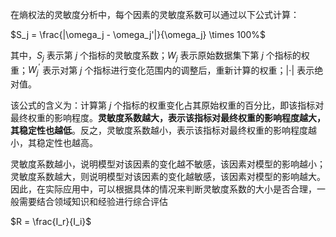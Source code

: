 在熵权法的灵敏度分析中，每个因素的灵敏度系数可以通过以下公式计算：

$S_j = \frac{|\omega_j - \omega_j'|}{\omega_j} \times 100%$

其中，$S_j$ 表示第 $j$ 个指标的灵敏度系数；$W_j$ 表示原始数据集下第 $j$ 个指标的权重；$W_j^{\prime}$ 表示对第 $j$ 个指标进行变化范围内的调整后，重新计算的权重；$|\cdot|$ 表示绝对值。

该公式的含义为：计算第 $j$ 个指标的权重变化占其原始权重的百分比，即该指标对最终权重的影响程度。**灵敏度系数越大，表示该指标对最终权重的影响程度越大，其稳定性也越低**。反之，灵敏度系数越小，表示该指标对最终权重的影响程度越小，其稳定性也越高。

灵敏度系数越小，说明模型对该因素的变化越不敏感，该因素对模型的影响越小；灵敏度系数越大，则说明模型对该因素的变化越敏感，该因素对模型的影响越大。因此，在实际应用中，可以根据具体的情况来判断灵敏度系数的大小是否合理，一般需要结合领域知识和经验进行综合评估

$R = \frac{I_r}{I_i}$